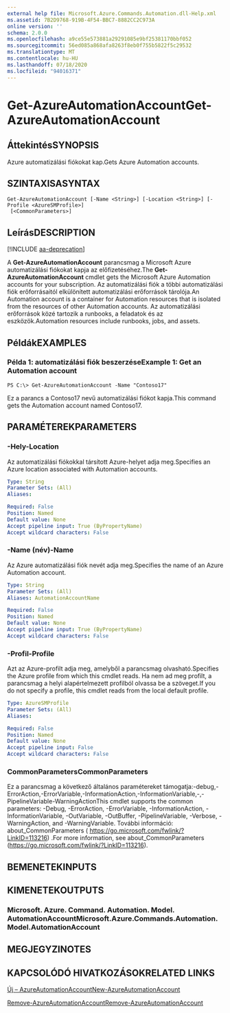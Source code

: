```yaml
---
external help file: Microsoft.Azure.Commands.Automation.dll-Help.xml
ms.assetid: 7B2D9768-919B-4F54-BBC7-8882CC2C973A
online version: ''
schema: 2.0.0
ms.openlocfilehash: a9ce55e573881a29291085e9bf25381170bbf052
ms.sourcegitcommit: 56ed085a868afa8263f8eb0f755b5822f5c29532
ms.translationtype: MT
ms.contentlocale: hu-HU
ms.lasthandoff: 07/18/2020
ms.locfileid: "94016371"
---
```

# <span data-ttu-id="7d0f7-101">Get-AzureAutomationAccount</span><span class="sxs-lookup"><span data-stu-id="7d0f7-101">Get-AzureAutomationAccount</span></span>

## <span data-ttu-id="7d0f7-102">Áttekintés</span><span class="sxs-lookup"><span data-stu-id="7d0f7-102">SYNOPSIS</span></span>

<span data-ttu-id="7d0f7-103">Azure automatizálási fiókokat kap.</span><span class="sxs-lookup"><span data-stu-id="7d0f7-103">Gets Azure Automation accounts.</span></span>

## <span data-ttu-id="7d0f7-104">SZINTAXISA</span><span class="sxs-lookup"><span data-stu-id="7d0f7-104">SYNTAX</span></span>

```
Get-AzureAutomationAccount [-Name <String>] [-Location <String>] [-Profile <AzureSMProfile>]
 [<CommonParameters>]
```

## <span data-ttu-id="7d0f7-105">Leírás</span><span class="sxs-lookup"><span data-stu-id="7d0f7-105">DESCRIPTION</span></span>

[!INCLUDE [aa-deprecation](../include/aa-deprecation.md)]

<span data-ttu-id="7d0f7-106">A **Get-AzureAutomationAccount** parancsmag a Microsoft Azure automatizálási fiókokat kapja az előfizetéséhez.</span><span class="sxs-lookup"><span data-stu-id="7d0f7-106">The **Get-AzureAutomationAccount** cmdlet gets the Microsoft Azure Automation accounts for your subscription.</span></span>
<span data-ttu-id="7d0f7-107">Az automatizálási fiók a többi automatizálási fiók erőforrásaitól elkülönített automatizálási erőforrások tárolója.</span><span class="sxs-lookup"><span data-stu-id="7d0f7-107">An Automation account is a container for Automation resources that is isolated from the resources of other Automation accounts.</span></span>
<span data-ttu-id="7d0f7-108">Az automatizálási erőforrások közé tartozik a runbooks, a feladatok és az eszközök.</span><span class="sxs-lookup"><span data-stu-id="7d0f7-108">Automation resources include runbooks, jobs, and assets.</span></span>

## <span data-ttu-id="7d0f7-109">Példák</span><span class="sxs-lookup"><span data-stu-id="7d0f7-109">EXAMPLES</span></span>

### <span data-ttu-id="7d0f7-110">Példa 1: automatizálási fiók beszerzése</span><span class="sxs-lookup"><span data-stu-id="7d0f7-110">Example 1: Get an Automation account</span></span>
```
PS C:\> Get-AzureAutomationAccount -Name "Contoso17"
```

<span data-ttu-id="7d0f7-111">Ez a parancs a Contoso17 nevű automatizálási fiókot kapja.</span><span class="sxs-lookup"><span data-stu-id="7d0f7-111">This command gets the Automation account named Contoso17.</span></span>

## <span data-ttu-id="7d0f7-112">PARAMÉTEREK</span><span class="sxs-lookup"><span data-stu-id="7d0f7-112">PARAMETERS</span></span>

### <span data-ttu-id="7d0f7-113">-Hely</span><span class="sxs-lookup"><span data-stu-id="7d0f7-113">-Location</span></span>
<span data-ttu-id="7d0f7-114">Az automatizálási fiókokkal társított Azure-helyet adja meg.</span><span class="sxs-lookup"><span data-stu-id="7d0f7-114">Specifies an Azure location associated with Automation accounts.</span></span>

```yaml
Type: String
Parameter Sets: (All)
Aliases: 

Required: False
Position: Named
Default value: None
Accept pipeline input: True (ByPropertyName)
Accept wildcard characters: False
```

### <span data-ttu-id="7d0f7-115">-Name (név)</span><span class="sxs-lookup"><span data-stu-id="7d0f7-115">-Name</span></span>
<span data-ttu-id="7d0f7-116">Az Azure automatizálási fiók nevét adja meg.</span><span class="sxs-lookup"><span data-stu-id="7d0f7-116">Specifies the name of an Azure Automation account.</span></span>

```yaml
Type: String
Parameter Sets: (All)
Aliases: AutomationAccountName

Required: False
Position: Named
Default value: None
Accept pipeline input: True (ByPropertyName)
Accept wildcard characters: False
```

### <span data-ttu-id="7d0f7-117">-Profil</span><span class="sxs-lookup"><span data-stu-id="7d0f7-117">-Profile</span></span>
<span data-ttu-id="7d0f7-118">Azt az Azure-profilt adja meg, amelyből a parancsmag olvasható.</span><span class="sxs-lookup"><span data-stu-id="7d0f7-118">Specifies the Azure profile from which this cmdlet reads.</span></span>
<span data-ttu-id="7d0f7-119">Ha nem ad meg profilt, a parancsmag a helyi alapértelmezett profilból olvassa be a szöveget.</span><span class="sxs-lookup"><span data-stu-id="7d0f7-119">If you do not specify a profile, this cmdlet reads from the local default profile.</span></span>

```yaml
Type: AzureSMProfile
Parameter Sets: (All)
Aliases: 

Required: False
Position: Named
Default value: None
Accept pipeline input: False
Accept wildcard characters: False
```

### <span data-ttu-id="7d0f7-120">CommonParameters</span><span class="sxs-lookup"><span data-stu-id="7d0f7-120">CommonParameters</span></span>
<span data-ttu-id="7d0f7-121">Ez a parancsmag a következő általános paramétereket támogatja:-debug,-ErrorAction,-ErrorVariable,-InformationAction,-InformationVariable,-,-PipelineVariable-WarningAction</span><span class="sxs-lookup"><span data-stu-id="7d0f7-121">This cmdlet supports the common parameters: -Debug, -ErrorAction, -ErrorVariable, -InformationAction, -InformationVariable, -OutVariable, -OutBuffer, -PipelineVariable, -Verbose, -WarningAction, and -WarningVariable.</span></span> <span data-ttu-id="7d0f7-122">További információ: about_CommonParameters ( https://go.microsoft.com/fwlink/?LinkID=113216) .</span><span class="sxs-lookup"><span data-stu-id="7d0f7-122">For more information, see about_CommonParameters (https://go.microsoft.com/fwlink/?LinkID=113216).</span></span>

## <span data-ttu-id="7d0f7-123">BEMENETEK</span><span class="sxs-lookup"><span data-stu-id="7d0f7-123">INPUTS</span></span>

## <span data-ttu-id="7d0f7-124">KIMENETEK</span><span class="sxs-lookup"><span data-stu-id="7d0f7-124">OUTPUTS</span></span>

### <span data-ttu-id="7d0f7-125">Microsoft. Azure. Command. Automation. Model. AutomationAccount</span><span class="sxs-lookup"><span data-stu-id="7d0f7-125">Microsoft.Azure.Commands.Automation.Model.AutomationAccount</span></span>

## <span data-ttu-id="7d0f7-126">MEGJEGYZI</span><span class="sxs-lookup"><span data-stu-id="7d0f7-126">NOTES</span></span>

## <span data-ttu-id="7d0f7-127">KAPCSOLÓDÓ HIVATKOZÁSOK</span><span class="sxs-lookup"><span data-stu-id="7d0f7-127">RELATED LINKS</span></span>

[<span data-ttu-id="7d0f7-128">Új – AzureAutomationAccount</span><span class="sxs-lookup"><span data-stu-id="7d0f7-128">New-AzureAutomationAccount</span></span>](./New-AzureAutomationAccount.md)

[<span data-ttu-id="7d0f7-129">Remove-AzureAutomationAccount</span><span class="sxs-lookup"><span data-stu-id="7d0f7-129">Remove-AzureAutomationAccount</span></span>](./Remove-AzureAutomationAccount.md)


